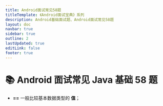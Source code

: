 ```yaml
---
title: Android面试常见58题
titleTemplate: 《Android面试宝典》系列
description: Android基础面试题、Android面试常见58题
layout: doc
navbar: true
sidebar: true
outline: 2
lastUpdated: true
editLink: false
footer: true
---
```


# 📚 Android 面试常见 Java 基础 58 题



- **==** 一般比较基本数据类型的 **值**；

